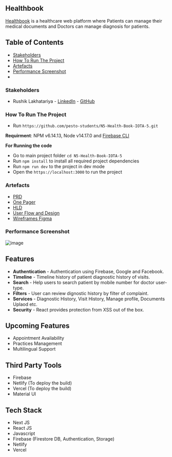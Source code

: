 
## Healthbook

[Healthbook](https://healthbookapp.netlify.app) is a healthcare web platform where Patients can manage their medical documents and Doctors can manage diagnosis for patients.

## Table of Contents
- [Stakeholders](#stakeholders)
- [How To Run The Project](#how-to-run-the-project)
- [Artefacts](#artefacts)
- [Performance Screenshot](#performance_screenshot)
- 

### Stakeholders
- Rushik Lakhatariya - [LinkedIn](https://www.linkedin.com/in/rushik-prajapati-1254a79b) - [GitHub](https://github.com/Rikiricks)

### How To Run The Project
- Run ```https://github.com/pesto-students/N5-Health-Book-IOTA-5.git```

**Requirment**: NPM v6.14.13, Node v14.17.0 and [Firebase CLI](https://firebase.google.com/docs/cli#install_the_firebase_cli)

**For Running the code**
- Go to main project folder ```cd N5-Health-Book-IOTA-5```
- Run ```npm install``` to install all required project dependencies
- Run ```npm run dev``` to the project in dev mode
- Open the ```https://localhost:3000``` to run the project

### Artefacts
- [PRD](https://docs.google.com/document/d/14yKWNPIgyWNJnCJuGe_LyOd-Jj895hYaJKHhoa5Amtc)
- [One Pager](https://docs.google.com/document/d/15C3FQ8-M6HP9SFUllCPodK84335qSq2iQYyYWMPu-nk/edit?usp=sharing)
- [HLD](https://www.figma.com/file/HzIb5eCWwPtHyYcnrThcq5/HLD_HealthBook?node-id=0%3A1)
- [User Flow and Design](https://www.figma.com/file/abZumLTe9R4kNqnkzVOmu3/User-Flow-and-Design?node-id=0%3A1)
- [Wireframes Figma](https://www.figma.com/file/q15H5e5kLy779QEORCti4K/Wireframes_HealthBook?node-id=0%3A1)

### Performance Screenshot
![image](https://drive.google.com/uc?export=view&id=10ZFuhmGHIq1t2hty0naAxCZU67FEN6If)

## Features
- **Authentication** - Authentication using Firebase, Google and Facebook.
- **Timeline** - Timeline history of patient diagnostic history of visits.
- **Search** - Help users to search patient by mobile number for doctor user-type.
- **Filters** - User can review dignostic history by filter of complaint.
- **Services** - Diagnostic History, Visit History, Manage profile, Documents Uplaod etc.
- **Security** - React provides protection from XSS out of the box.

## Upcoming Features
- Appointment Availability
- Practices Management
- Multilingual Support

## Third Party Tools
- Firebase
- Netlify (To deploy the build)
- Vercel (To deploy the build)
- Material UI

## Tech Stack
- Next JS
- React JS
- Javascript
- Firebase (Firestore DB, Authentication, Storage)
- Netlify
- Vercel

